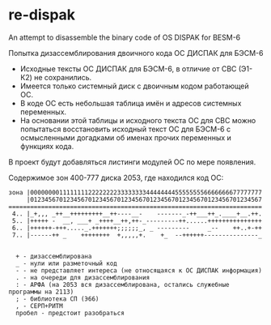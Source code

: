 # re-dispak
An attempt to disassemble the binary code of OS DISPAK for BESM-6

Попытка дизассемблирования двоичного кода ОС ДИСПАК для БЭСМ-6

* Исходные тексты ОС ДИСПАК для БЭСМ-6, в отличие от СВС (Э1-К2) не сохранились. 
* Имеется только системный диск с двоичным кодом работающей ОС.
* В коде ОС есть небольшая таблица имён и адресов системных переменных.
* На основании этой таблицы и исходного текста ОС для СВС можно попытаться восстановить
исходный текст ОС для БЭСМ-6 с осмысленными догадками об именах прочих переменных и функциях кода.

В проект будут добавляться листинги модулей ОС по мере появления.

Содержимое зон 400-777 диска 2053, где находился код ОС:
```
зона |0000000011111111222222223333333344444444555555556666666677777777
     |0123456701234567012345670123456701234567012345670123456701234567
======================================================================
 4.. |_+,,, _++__+++++++++__++----__-    -------_-++___++_.____+__.++.
 5.. |+++++ -  __, ___+ _++++__++,++-_---------++......+++++++++++++++
 6.. |++++++-+++....._.+++++++;;;;;;_, _ ---------     _--    ++..+-++
 7.. |------++ _    ++++++++  +,,,,,+.    +_  --++++++---------------_


  + - дизассемблирована
  _ - нули или разметочный код
  - - не представляет интереса (не относящаяся к ОС ДИСПАК информация)
  . - на очереди для дизассемблирования
  : - АРФА (на 2053 вся дизассемблирована, остались служебные программы на 2113)
  ; - библиотека СП (Э66)
  , - СЕРП+РИТМ
  пробел - предстоит разобраться
```

